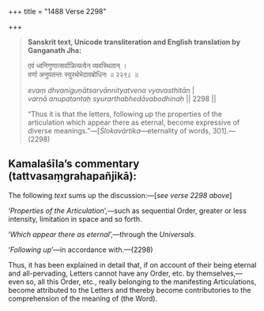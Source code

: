 +++
title = "1488 Verse 2298"

+++
> **Sanskrit text, Unicode transliteration and English translation by Ganganath Jha:** 
>
> एवं ध्वनिगुणात्सर्वान्नित्यत्वेन व्यवस्थितान् ।  
> वर्णा अनुपतन्तः स्युरर्थभेदावबोधिनः ॥ २२९८ ॥ 
>
> *evaṃ dhvaniguṇātsarvānnityatvena vyavasthitān* \|  
> *varṇā anupatantaḥ syurarthabhedāvabodhinaḥ* \|\| 2298 \|\| 
>
> “Thus it is that the letters, following up the properties of the articulation which appear there as eternal, become expressive of diverse meanings.”—[*Ślokavārtika*—eternality of words, 301].—(2298)



## Kamalaśīla’s commentary (tattvasaṃgrahapañjikā):

The following *text* sums up the discussion:—[*see verse 2298 above*]

‘*Properties of the Articulation*’,—such as sequential Order, greater or less intensity, limitation in space and so forth.

‘*Which appear there as eternal*’,—through the *Universals*.

‘*Following up*’—in accordance with.—(2298)

Thus, it has been explained in detail that, if on account of their being eternal and all-pervading, Letters cannot have any Order, etc. by themselves,—even so, all this Order, etc., really belonging to the manifesting Articulations, become attributed to the Letters and thereby become contributories to the comprehension of the meaning of (the Word).


